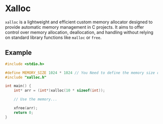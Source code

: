 # Xalloc 

`xalloc` is a lightweight and efficient custom memory allocator designed to provide automatic memory management in C projects. It aims to offer control over memory allocation, deallocation, and handling without relying on standard library functions like `malloc` or `free`.

## Example

```c
#include <stdio.h>

#define MEMORY_SIZE 1024 * 1024 // You Need to define the memory size or else it while error.
#include "xalloc.h"

int main() {
    int* arr = (int*)xalloc(10 * sizeof(int));

    // Use the memory...

    xfree(arr);
    return 0;
}
```
